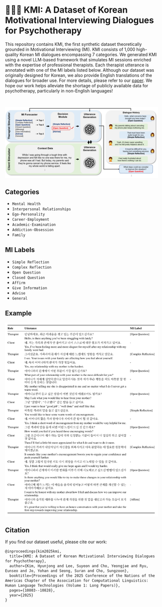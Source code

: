 # 👩🏻‍⚕️ KMI: A Dataset of Korean Motivational Interviewing Dialogues for Psychotherapy
This repository contains KMI, the first synthetic dataset theoretically grounded in Motivational Interviewing (MI). KMI consists of 1,000 high-quality Korean MI dialogues encompassing 7 categories. We generated KMI using a novel LLM-based framework that simulates MI sessions enriched with the expertise of professional therapists. Each therapist utterance is annotated with one of the MI labels listed below. Although our dataset was originally designed for Korean, we also provide English translations of the dialogues for broader use. For more details, please refer to our [paper](https://aclanthology.org/2025.naacl-long.541/). We hope our work helps alleviate the shortage of publicly available data for psychotherapy, particularly in non-English languages!

<br />

<p align="center">
  <img src="images/framework.png" width="700">
</p>

## Categories
- `Mental Health`
- `Interpersonal Relationships`
- `Ego·Personality`
- `Career·Employment`
- `Academic·Examination`
- `Addiction·Obsession`
- `Family`

## MI Labels
- `Simple Reflection`
- `Complex Reflection`
- `Open Question`
- `Closed Question`
- `Affirm`
- `Give Information`
- `Advise`
- `General`

## Example
<p align="center">
  <img src="images/example.png" width="600">
</p>

## Citation
If you find our dataset useful, please cite our work:
```
@inproceedings{kim2025kmi,
  title={KMI: A Dataset of Korean Motivational Interviewing Dialogues for Psychotherapy},
  author={Kim, Hyunjong and Lee, Suyeon and Cho, Yeongjae and Ryu, Eunseo and Jo, Yohan and Seong, Suran and Cho, Sungzoon},
  booktitle={Proceedings of the 2025 Conference of the Nations of the Americas Chapter of the Association for Computational Linguistics: Human Language Technologies (Volume 1: Long Papers)},
  pages={10803--10828},
  year={2025}
}
```
